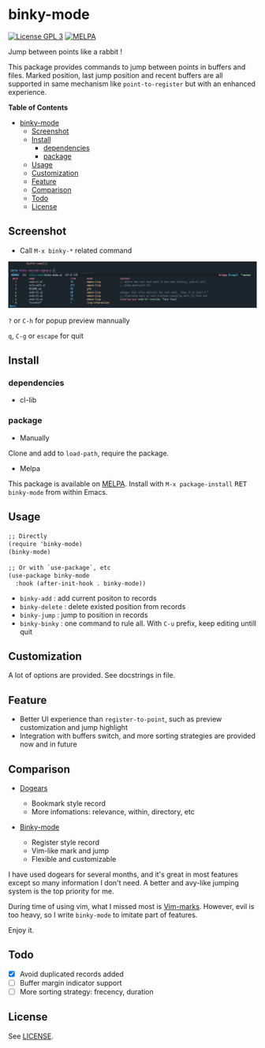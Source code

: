 # binky-mode

[![License GPL 3](https://img.shields.io/badge/license-GPL_3-green.svg?style=flat)](LICENSE)
[![MELPA](http://melpa.org/packages/binky-mode-badge.svg)](http://melpa.org/#/binky-mode)

Jump between points like a rabbit !

This package provides commands to jump between points in buffers and files.
Marked position, last jump position and recent buffers are all supported in
same mechanism like `point-to-register` but with an enhanced experience.

<!-- markdown-toc start -->

**Table of Contents**

- [binky-mode](#binky-mode)
  - [Screenshot](#screenshot)
  - [Install](#install)
    - [dependencies](#dependencies)
    - [package](#package)
  - [Usage](#usage)
  - [Customization](#customization)
  - [Feature](#feature)
  - [Comparison](#comparison)
  - [Todo](#todo)
  - [License](#license)

<!-- markdown-toc end -->

## Screenshot

- Call `M-x binky-*` related command

![binky with preview](image/binky-preview.png)

`?` or `C-h` for popup preview mannually

`q`, `C-g` or `escape` for quit

## Install

### dependencies

- cl-lib

### package

- Manually

Clone and add to `load-path`, require the package.

- Melpa

This package is available on [MELPA][melpa].
Install with `M-x package-install` <kbd>RET</kbd> `binky-mode` from within Emacs.

## Usage

```elisp
;; Directly
(require 'binky-mode)
(binky-mode)

;; Or with `use-package`, etc
(use-package binky-mode
  :hook (after-init-hook . binky-mode))
```

- `binky-add`    : add current positon to records
- `binky-delete` : delete existed position from records
- `binky-jump`   : jump to position in records
- `binky-binky`  : one command to rule all. With `C-u` prefix, keep editing untill quit 

## Customization

A lot of options are provided. See docstrings in file.

## Feature

- Better UI experience than `register-to-point`, such as preview customization and jump highlight
- Integration with buffers switch, and more sorting strategies are provided now and in future

## Comparison

- [Dogears](https://github.com/alphapapa/dogears.el)
  - Bookmark style record
  - More infomations: relevance, within, directory, etc

- [Binky-mode](https://github.com/liuyinz/binky-mode)
  - Register style record
  - Vim-like mark and jump
  - Flexible and customizable

I have used dogears for several months, and it's great in most features except so many information
I don't need. A better and avy-like jumping system is the top priority for me.

During time of using vim, what I missed most is [Vim-marks](https://vim.fandom.com/wiki/Using_marks). However,
evil is too heavy, so I write `binky-mode` to imitate part of features.

Enjoy it.

## Todo

- [x] Avoid duplicated records added
- [ ] Buffer margin indicator support
- [ ] More sorting strategy: frecency, duration

## License

See [LICENSE](LICENSE).

[melpa]: http://melpa.org/#/binky-mode
